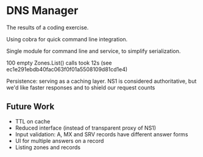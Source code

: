# DNS Manager

The results of a coding exercise.

Using cobra for quick command line integration.

Single module for command line and service, to simplify serialization.

100 empty Zones.List() calls took 12s
(see ec1e291ebdb40fac063f0f01a5508109d81cd1e4)

Persistence: serving as a caching layer.
NS1 is considered authoritative, but we'd like faster responses and to shield our request counts

## Future Work

* TTL on cache
* Reduced interface (instead of transparent proxy of NS1)
* Input validation: A, MX and SRV records have different answer forms
* UI for multiple answers on a record
* Listing zones and records
